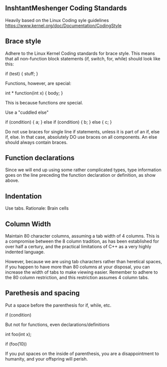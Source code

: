 InshtantMeshenger Coding Standards
----------------------------------

Heavily based on the Linux Coding syle guidelines
https://www.kernel.org/doc/Documentation/CodingStyle

## Brace style

Adhere to the Linux Kernel Coding standards for brace
style. This means that all non-function block statements
(if, switch, for, while) should look like this:

  if (test) {
  	stuff;
  }

Functions, however, are special:

  int *
  function(int x)
  {
  	body;
  }

This is because functions *are* special.

Use a "cuddled else"

  if (condition) {
	a;
  } else if (condition) {
  	b;
  } else {
  	c;
  }

Do not use braces for single line if statements, unless
it is part of an if, else if, else. In that case, absolutely DO
use braces on all components. An else should always contain braces.

## Function declarations

Since we will end up using some rather complicated types,
type information goes on the line preceding the function declaration
or definition, as show above.

## Indentation

Use tabs. Rationale: Brain cells

## Column Width

Maintain 80 character columns, assuming a tab width of 4 columns. This is a
compromise between the 8 column tradition, as has been established for over
half a certury, and the practical limitations of C++ as a very highly indented
language.

However, because we are using tab characters rather than heretical spaces, if
you happen to have more than 80 columns at your disposal, you can increase
the width of tabs to make viewing easier. Remember to adhere to the 80 column
restriction, and this restriction assumes 4 column tabs.

## Parethesis and spacing

Put a space before the parenthesis for if, while, etc.

  if (condition)

But not for functions, even declarations/definitions

  int
  foo(int x);
 
  if (foo(10))

If you put spaces on the inside of parenthesis, you are a disappointment to
humanity, and your offspring will perish.
